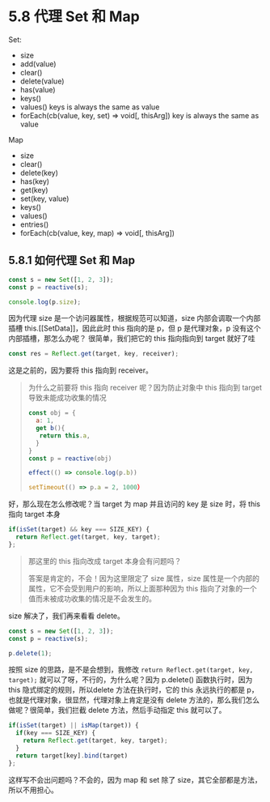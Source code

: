 # 5.8 代理 Set 和 Map

Set:
- size
- add(value)
- clear()
- delete(value)
- has(value)
- keys()
- values()
  keys is always the same as value
- forEach(cb(value, key, set) => void[, thisArg])
  key is always the same as value

Map
- size
- clear()
- delete(key)
- has(key)
- get(key)
- set(key, value)
- keys()
- values()
- entries()
- forEach(cb(value, key, map) => void[, thisArg])


## 5.8.1 如何代理 Set 和 Map

```js
const s = new Set([1, 2, 3]);
const p = reactive(s);

console.log(p.size);
```

因为代理 size 是一个访问器属性，根据规范可以知道，size 内部会调取一个内部插槽 this.[[SetData]]，因此此时 this 指向的是 p，但 p 是代理对象，p 没有这个内部插槽，那怎么办呢？
很简单，我们把它的 this 指向指向到 target 就好了哇

```js
const res = Reflect.get(target, key, receiver);
```

这是之前的，因为要将 this 指向到 receiver。
> 为什么之前要将 this 指向 receiver 呢？因为防止对象中 this 指向到 target 导致未能成功收集的情况
> ```js
> const obj = {
>   a: 1, 
>   get b(){
>    return this.a,
>   }
> }
> const p = reactive(obj)
> 
> effect(() => console.log(p.b))
> 
> setTimeout(() => p.a = 2, 1000）
> ```

好，那么现在怎么修改呢？当 target 为 map 并且访问的 key 是 size 时，将 this 指向 target 本身

```js
if(isSet(target) && key === SIZE_KEY) {
  return Reflect.get(target, key, target);
};
```

> 那这里的 this 指向改成 target 本身会有问题吗？
>
> 答案是肯定的，不会！因为这里限定了 size 属性，size 属性是一个内部的属性，它不会受到用户的影响，所以上面那种因为 this 指向了对象的一个值而未被成功收集的情况是不会发生的。

size 解决了，我们再来看看 delete。

```js
const s = new Set([1, 2, 3]);
const p = reactive(s);

p.delete(1);
```

按照 size 的思路，是不是会想到，我修改 `return Reflect.get(target, key, target);` 就可以了呀，不行的，为什么呢？因为 p.delete() 函数执行时，因为 this 隐式绑定的规则，所以delete 方法在执行时，它的 this 永远执行的都是 p，也就是代理对象，很显然，代理对象上肯定是没有 delete 方法的，那么我们怎么做呢？很简单，我们拦截 delete 方法，然后手动指定 this 就可以了。

```js
if(isSet(target) || isMap(target)) {
  if(key === SIZE_KEY) {
    return Reflect.get(target, key, target);
  }
  return target[key].bind(target)
};
```

这样写不会出问题吗？不会的，因为 map 和 set 除了 size，其它全部都是方法，所以不用担心。